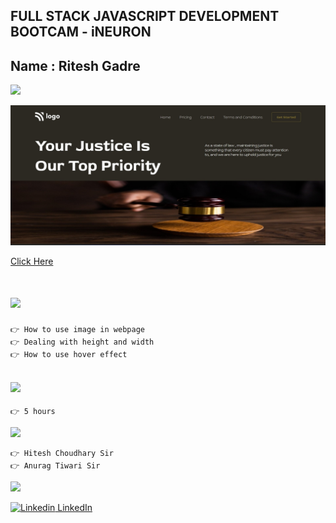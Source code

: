 ## FULL STACK JAVASCRIPT DEVELOPMENT BOOTCAM - iNEURON

## Name : Ritesh Gadre

![](https://img.shields.io/badge/Project%203-Deployed-green)

![](./images/Project3.jpg)

[Click Here](https://ritesh-project-3-law-home-page.netlify.app/)

# ![](https://img.shields.io/badge/-Learnings-orange)

```
👉 How to use image in webpage
👉 Dealing with height and width
👉 How to use hover effect
```

## ![](https://img.shields.io/badge/-Time%20Taken-orange)
```
👉 5 hours
```

![](https://img.shields.io/badge/-Speacial%20Thanks-orange)
```
👉 Hitesh Choudhary Sir
👉 Anurag Tiwari Sir
```

![](https://img.shields.io/badge/-Connect%20with%20me-blue)

[![Linkedin](https://i.stack.imgur.com/gVE0j.png) LinkedIn](https://www.linkedin.com/in/ritesh-gadre-80a0a9188/)

